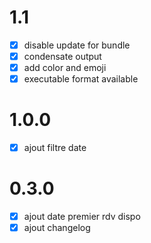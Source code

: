 # 1.1

- [x] disable update for bundle
- [x] condensate output
- [x] add color and emoji
- [x] executable format available
# 1.0.0

- [x] ajout filtre date
# 0.3.0

- [x] ajout date premier rdv dispo
- [x] ajout changelog